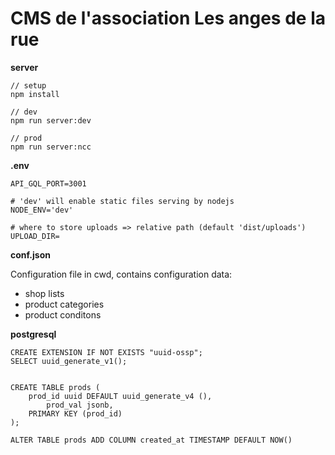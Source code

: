 # CMS de l'association Les anges de la rue

**server**

```
// setup
npm install

// dev
npm run server:dev

// prod
npm run server:ncc
```

**.env**

```
API_GQL_PORT=3001

# 'dev' will enable static files serving by nodejs
NODE_ENV='dev'

# where to store uploads => relative path (default 'dist/uploads')
UPLOAD_DIR=
```

**conf.json**

Configuration file in cwd, contains configuration data:

- shop lists
- product categories
- product conditons

**postgresql**

```
CREATE EXTENSION IF NOT EXISTS "uuid-ossp";
SELECT uuid_generate_v1();


CREATE TABLE prods (
    prod_id uuid DEFAULT uuid_generate_v4 (),
		prod_val jsonb,
    PRIMARY KEY (prod_id)
);

ALTER TABLE prods ADD COLUMN created_at TIMESTAMP DEFAULT NOW()
```
